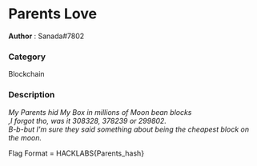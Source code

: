 Parents Love
============

**Author** : Sanada#7802

### Category 
Blockchain

### Description
_My Parents hid My Box in millions of Moon bean blocks_    
_,I forgot tho, was it 308328, 378239 or 299802._  
_B-b-but I'm sure they said something about being the cheapest block on the moon._  

Flag Format = HACKLABS{Parents_hash}
